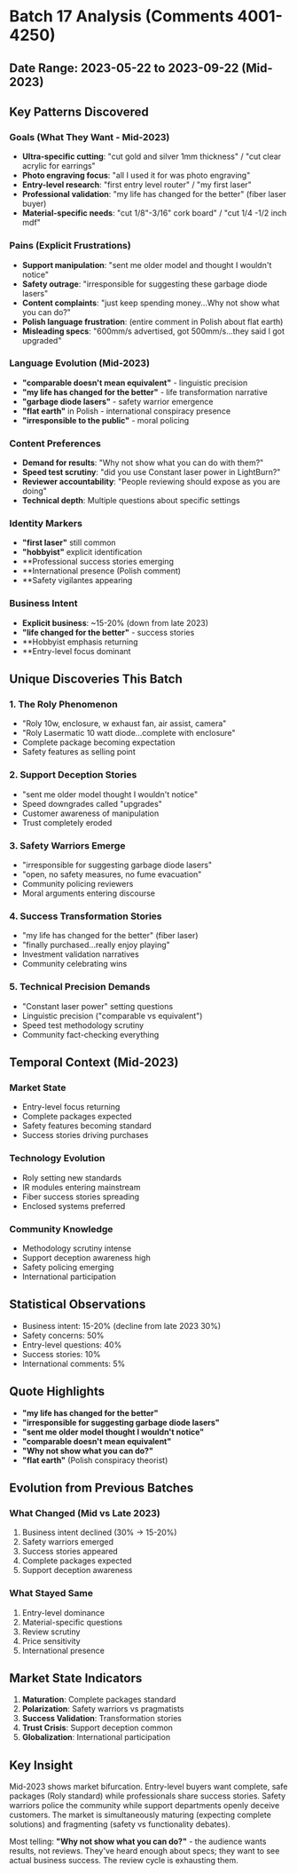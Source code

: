 # Batch 17 Analysis (Comments 4001-4250)
## Date Range: 2023-05-22 to 2023-09-22 (Mid-2023)

## Key Patterns Discovered

### Goals (What They Want - Mid-2023)
- **Ultra-specific cutting**: "cut gold and silver 1mm thickness" / "cut clear acrylic for earrings"
- **Photo engraving focus**: "all I used it for was photo engraving"
- **Entry-level research**: "first entry level router" / "my first laser"
- **Professional validation**: "my life has changed for the better" (fiber laser buyer)
- **Material-specific needs**: "cut 1/8\"-3/16\" cork board" / "cut 1/4 -1/2 inch mdf"

### Pains (Explicit Frustrations)
- **Support manipulation**: "sent me older model and thought I wouldn't notice"
- **Safety outrage**: "irresponsible for suggesting these garbage diode lasers"
- **Content complaints**: "just keep spending money...Why not show what you can do?"
- **Polish language frustration**: (entire comment in Polish about flat earth)
- **Misleading specs**: "600mm/s advertised, got 500mm/s...they said I got upgraded"

### Language Evolution (Mid-2023)
- **"comparable doesn't mean equivalent"** - linguistic precision
- **"my life has changed for the better"** - life transformation narrative
- **"garbage diode lasers"** - safety warrior emergence
- **"flat earth"** in Polish - international conspiracy presence
- **"irresponsible to the public"** - moral policing

### Content Preferences
- **Demand for results**: "Why not show what you can do with them?"
- **Speed test scrutiny**: "did you use Constant laser power in LightBurn?"
- **Reviewer accountability**: "People reviewing should expose as you are doing"
- **Technical depth**: Multiple questions about specific settings

### Identity Markers
- **"first laser"** still common
- **"hobbyist"** explicit identification
- **Professional success stories emerging
- **International presence (Polish comment)
- **Safety vigilantes appearing

### Business Intent
- **Explicit business**: ~15-20% (down from late 2023)
- **"life changed for the better"** - success stories
- **Hobbyist emphasis returning
- **Entry-level focus dominant

## Unique Discoveries This Batch

### 1. The Roly Phenomenon
- "Roly 10w, enclosure, w exhaust fan, air assist, camera"
- "Roly Lasermatic 10 watt diode...complete with enclosure"
- Complete package becoming expectation
- Safety features as selling point

### 2. Support Deception Stories
- "sent me older model thought I wouldn't notice"
- Speed downgrades called "upgrades"
- Customer awareness of manipulation
- Trust completely eroded

### 3. Safety Warriors Emerge
- "irresponsible for suggesting garbage diode lasers"
- "open, no safety measures, no fume evacuation"
- Community policing reviewers
- Moral arguments entering discourse

### 4. Success Transformation Stories
- "my life has changed for the better" (fiber laser)
- "finally purchased...really enjoy playing"
- Investment validation narratives
- Community celebrating wins

### 5. Technical Precision Demands
- "Constant laser power" setting questions
- Linguistic precision ("comparable vs equivalent")
- Speed test methodology scrutiny
- Community fact-checking everything

## Temporal Context (Mid-2023)

### Market State
- Entry-level focus returning
- Complete packages expected
- Safety features becoming standard
- Success stories driving purchases

### Technology Evolution
- Roly setting new standards
- IR modules entering mainstream
- Fiber success stories spreading
- Enclosed systems preferred

### Community Knowledge
- Methodology scrutiny intense
- Support deception awareness high
- Safety policing emerging
- International participation

## Statistical Observations
- Business intent: 15-20% (decline from late 2023 30%)
- Safety concerns: 50%
- Entry-level questions: 40%
- Success stories: 10%
- International comments: 5%

## Quote Highlights
- **"my life has changed for the better"**
- **"irresponsible for suggesting garbage diode lasers"**
- **"sent me older model thought I wouldn't notice"**
- **"comparable doesn't mean equivalent"**
- **"Why not show what you can do?"**
- **"flat earth"** (Polish conspiracy theorist)

## Evolution from Previous Batches

### What Changed (Mid vs Late 2023)
1. Business intent declined (30% → 15-20%)
2. Safety warriors emerged
3. Success stories appeared
4. Complete packages expected
5. Support deception awareness

### What Stayed Same
1. Entry-level dominance
2. Material-specific questions
3. Review scrutiny
4. Price sensitivity
5. International presence

## Market State Indicators
1. **Maturation**: Complete packages standard
2. **Polarization**: Safety warriors vs pragmatists
3. **Success Validation**: Transformation stories
4. **Trust Crisis**: Support deception common
5. **Globalization**: International participation

## Key Insight
Mid-2023 shows market bifurcation. Entry-level buyers want complete, safe packages (Roly standard) while professionals share success stories. Safety warriors police the community while support departments openly deceive customers. The market is simultaneously maturing (expecting complete solutions) and fragmenting (safety vs functionality debates). 

Most telling: **"Why not show what you can do?"** - the audience wants results, not reviews. They've heard enough about specs; they want to see actual business success. The review cycle is exhausting them.